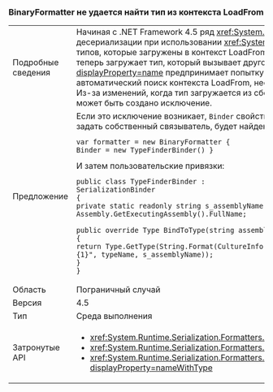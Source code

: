 ### <a name="binaryformatter-can-fail-to-find-type-from-loadfrom-context"></a>BinaryFormatter не удается найти тип из контекста LoadFrom

|   |   |
|---|---|
|Подробные сведения|Начиная с .NET Framework 4.5 ряд <xref:System.Xml.Serialization.XmlSerializer?displayProperty=name> изменения могут привести к различия при десериализации при использовании <xref:System.Runtime.Serialization.Formatters.Binary.BinaryFormatter?displayProperty=name> для десериализации типов, которые загружены в контекст LoadFrom. Эти изменения, из-за новые способы <xref:System.Xml.Serialization.XmlSerializer?displayProperty=name> теперь загружает тип, который вызывает другое поведение при <xref:System.Runtime.Serialization.Formatters.Binary.BinaryFormatter?displayProperty=name> предпринимает попытку десериализовать позднее в этот тип. Средства привязки сериализации по умолчанию не выполняет автоматический поиск контекста LoadFrom, несмотря на то, что он могли работать в некоторых случаях на основе старое поведение XmlSerializer. Из-за изменений, когда тип загружается из сборки, загруженные в другом контексте <xref:System.IO.FileNotFoundException?displayProperty=name> может быть создано исключение.|
|Предложение|Если это исключение возникает, <code>Binder</code> свойство <xref:System.Runtime.Serialization.Formatters.Binary.BinaryFormatter?displayProperty=name> можно задать собственный связыватель, будет найден правильный тип.<pre><code class="language-C#">var formatter = new BinaryFormatter { Binder = new TypeFinderBinder() }&#13;&#10;</code></pre>И затем пользовательские привязки:<pre><code class="language-C#">public class TypeFinderBinder : SerializationBinder&#13;&#10;{&#13;&#10;private static readonly string s_assemblyName = Assembly.GetExecutingAssembly().FullName;&#13;&#10;&#13;&#10;public override Type BindToType(string assemblyName, string typeName)&#13;&#10;{&#13;&#10;return Type.GetType(String.Format(CultureInfo.InvariantCulture, &quot;{0}, {1}&quot;, typeName, s_assemblyName));&#13;&#10;}&#13;&#10;}&#13;&#10;</code></pre>|
|Область|Пограничный случай|
|Версия|4.5|
|Тип|Среда выполнения|
|Затронутые API|<ul><li><xref:System.Runtime.Serialization.Formatters.Binary.BinaryFormatter?displayProperty=nameWithType></li><li><xref:System.Runtime.Serialization.Formatters.Binary.BinaryFormatter.Deserialize(System.IO.Stream)?displayProperty=nameWithType></li><li><xref:System.Runtime.Serialization.Formatters.Binary.BinaryFormatter.Deserialize(System.IO.Stream,System.Runtime.Remoting.Messaging.HeaderHandler)?displayProperty=nameWithType></li></ul>|

